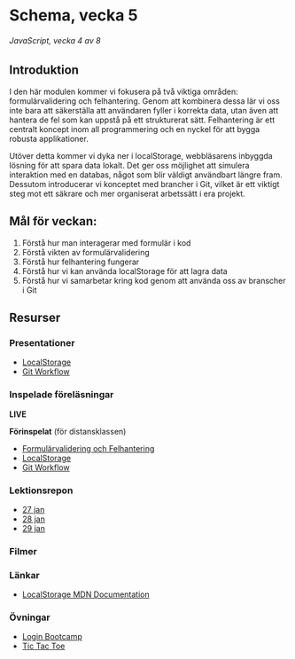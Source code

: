 # Schema, vecka 5
###### JavaScript, vecka 4 av 8

## Introduktion

I den här modulen kommer vi fokusera på två viktiga områden: formulärvalidering och felhantering. Genom att kombinera dessa lär vi oss inte bara att säkerställa att användaren fyller i korrekta data, utan även att hantera de fel som kan uppstå på ett strukturerat sätt. Felhantering är ett centralt koncept inom all programmering och en nyckel för att bygga robusta applikationer.

Utöver detta kommer vi dyka ner i localStorage, webbläsarens inbyggda lösning för att spara data lokalt. Det ger oss möjlighet att simulera interaktion med en databas, något som blir väldigt användbart längre fram. Dessutom introducerar vi konceptet med brancher i Git, vilket är ett viktigt steg mot ett säkrare och mer organiserat arbetssätt i era projekt.

## Mål för veckan:

1. Förstå hur man interagerar med formulär i kod
2. Förstå vikten av formulärvalidering
3. Förstå hur felhantering fungerar
4. Förstå hur vi kan använda localStorage för att lagra data
5. Förstå hur vi samarbetar kring kod genom att använda oss av branscher i Git


## Resurser

### Presentationer

* [LocalStorage](https://docs.google.com/presentation/d/1fI4zTguh_n9q76UcEC0ML74yfMQLvPejixN2Jo0KPMM/edit?usp=sharing)
* [Git Workflow](https://github.com/Santosnr6/Git-Flow/)

### Inspelade föreläsningar

**LIVE**

**Förinspelat** (för distansklassen)

* [Formulärvalidering och Felhantering](https://vimeo.com/1049960188/d039d2f672)
* [LocalStorage](https://vimeo.com/805239004)
* [Git Workflow](https://vimeo.com/906686286/9a91ea5b62)

### Lektionsrepon

* [27 jan](https://github.com/fu-javascript-fe24/week-5-lecture-27-jan)
* [28 jan]()
* [29 jan]()

### Filmer


### Länkar
* [LocalStorage MDN Documentation](https://developer.mozilla.org/en-US/docs/Web/API/Window/localStorage)

### Övningar 

* [Login Bootcamp](https://github.com/fu-javascript-fe24/week-5-exercise-login-bootcamp)
* [Tic Tac Toe](https://github.com/fu-javascript-fe24/code-review-tic-tac-toe)






